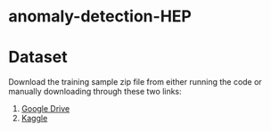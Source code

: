 # anomaly-detection-HEP

# Dataset

Download the training sample zip file from either running the code or manually downloading through these two links:
1. [Google Drive](https://drive.google.com/file/d/1PVQTx8l5Pdqws9-AIMLsPm0P8jslOz2r/view?usp=drive_link)
2. [Kaggle](https://www.kaggle.com/competitions/trackml-particle-identification/data?select=train_sample.zip)